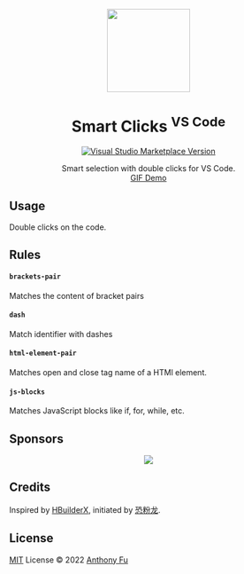 <p align="center">
<img src="https://raw.githubusercontent.com/antfu/vscode-smart-clicks/main/res/icon.png" height="150">
</p>

<h1 align="center">Smart Clicks <sup>VS Code</sup></h1>

<p align="center">
<a href="https://marketplace.visualstudio.com/items?itemName=antfu.smart-clicks" target="__blank"><img src="https://img.shields.io/visual-studio-marketplace/v/antfu.smart-clicks.svg?color=eee&amp;label=VS%20Code%20Marketplace&logo=visual-studio-code" alt="Visual Studio Marketplace Version" /></a>
</p>

<p align="center">
Smart selection with double clicks for VS Code.<br>
<a href="https://twitter.com/antfu7/status/1506508822030200833">GIF Demo</a>
</p>

## Usage

Double clicks on the code.

## Rules

<!-- Generated from JSDocs, do not modify it directly -->
<!--rules-->
#### `brackets-pair`

Matches the content of bracket pairs

#### `dash`

Match identifier with dashes

#### `html-element-pair`

Matches open and close tag name of a HTMl element.

#### `js-blocks`

Matches JavaScript blocks like if, for, while, etc.
<!--rules-->

## Sponsors

<p align="center">
  <a href="https://cdn.jsdelivr.net/gh/antfu/static/sponsors.svg">
    <img src='https://cdn.jsdelivr.net/gh/antfu/static/sponsors.png'/>
  </a>
</p>

## Credits

Inspired by [HBuilderX](https://www.dcloud.io/hbuilderx.html), initiated by [恐粉龙](https://space.bilibili.com/432190144).

## License

[MIT](./LICENSE) License © 2022 [Anthony Fu](https://github.com/antfu)
